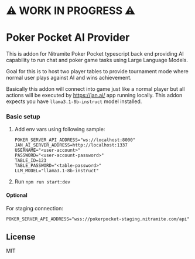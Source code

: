# ⚠️ WORK  IN PROGRESS ⚠️

# Poker Pocket AI Provider

This is addon for Nitramite Poker Pocket typescript back end providing AI capability to run chat and poker game
tasks using Large Language Models.

Goal for this is to host two player tables to provide tournament mode where normal user plays against AI and wins
achievement.

Basically this addon will connect into game just like a normal player but all actions will be executed
by https://jan.ai/ app
running locally. This addon expects you have `llama3.1-8b-instruct` model installed.

### Basic setup

1. Add env vars using following sample:
   ```
   POKER_SERVER_API_ADDRESS="ws://localhost:8000"
   JAN_AI_SERVER_ADDRESS=http://localhost:1337
   USERNAME="<user-account>"
   PASSWORD="<user-account-password>"
   TABLE_ID=123
   TABLE_PASSWORD="<table-password>"
   LLM_MODEL="llama3.1-8b-instruct"
   ```
2. Run `npm run start:dev`

#### Optional

For staging connection:

```
POKER_SERVER_API_ADDRESS="wss://pokerpocket-staging.nitramite.com/api"
```

## License

MIT
